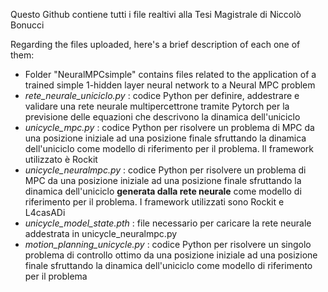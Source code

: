 
Questo Github contiene tutti i file realtivi alla Tesi Magistrale di Niccolò Bonucci

Regarding the files uploaded, here's a brief description of each one of them:
- Folder "NeuralMPCsimple" contains files related to the application of a trained simple 1-hidden layer neural network to a Neural MPC problem
- *rete_neurale_uniciclo.py* : codice Python per definire, addestrare e validare una rete neurale multipercettrone tramite Pytorch per la previsione delle equazioni che descrivono la dinamica dell'uniciclo
- *unicycle_mpc.py* :  codice Python per risolvere un problema di MPC da una posizione iniziale ad una posizione finale sfruttando la dinamica dell'uniciclo come modello di riferimento per il problema. Il framework utilizzato è Rockit
- *unicycle_neuralmpc.py* :  codice Python per risolvere un problema di MPC da una posizione iniziale ad una posizione finale sfruttando la dinamica dell'uniciclo **generata dalla rete neurale** come modello di riferimento per il problema. I framework utilizzati sono Rockit e L4casADi
- *unicycle_model_state.pth* : file necessario per caricare la rete neurale addestrata in unicycle_neuralmpc.py 
- *motion_planning_unicycle.py* : codice Python per risolvere un singolo problema di controllo ottimo da una posizione iniziale ad una posizione finale sfruttando la dinamica dell'uniciclo come modello di riferimento per il problema
